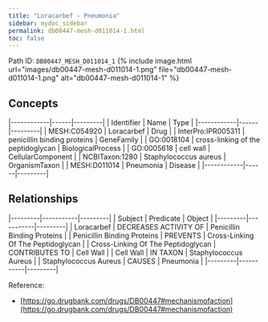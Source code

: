 ```yaml
---
title: "Loracarbef - Pneumonia"
sidebar: mydoc_sidebar
permalink: db00447-mesh-d011014-1.html
toc: false 
---
```



Path ID: `DB00447_MESH_D011014_1`
{% include image.html url="images/db00447-mesh-d011014-1.png" file="db00447-mesh-d011014-1.png" alt="db00447-mesh-d011014-1" %}

## Concepts

|------------|------|---------|
| Identifier | Name | Type    |
|------------|------|---------|
| MESH:C054920 | Loracarbef | Drug |
| InterPro:IPR005311 | penicillin binding proteins | GeneFamily |
| GO:0018104 | cross-linking of the peptidoglycan | BiologicalProcess |
| GO:0005618 | cell wall | CellularComponent |
| NCBITaxon:1280 | Staphylococcus aureus | OrganismTaxon |
| MESH:D011014 | Pneumonia | Disease |
|------------|------|---------|

## Relationships

|---------|-----------|---------|
| Subject | Predicate | Object  |
|---------|-----------|---------|
| Loracarbef | DECREASES ACTIVITY OF | Penicillin Binding Proteins |
| Penicillin Binding Proteins | PREVENTS | Cross-Linking Of The Peptidoglycan |
| Cross-Linking Of The Peptidoglycan | CONTRIBUTES TO | Cell Wall |
| Cell Wall | IN TAXON | Staphylococcus Aureus |
| Staphylococcus Aureus | CAUSES | Pneumonia |
|---------|-----------|---------|

Reference: 
  - [https://go.drugbank.com/drugs/DB00447#mechanismofaction](https://go.drugbank.com/drugs/DB00447#mechanismofaction)
